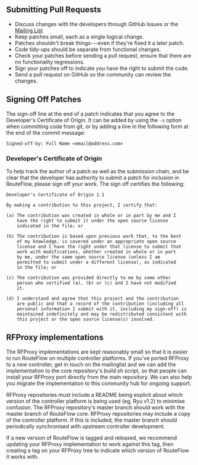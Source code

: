 ## Submitting Pull Requests
* Discuss changes with the developers through GitHub Issues or the [Mailing List](https://groups.google.com/forum/#!forum/routeflow-discuss)
* Keep patches small, each as a single logical change.
* Patches shouldn't break things---even if they're fixed it a later patch.
* Code tidy-ups should be separate from functional changes.
* Check your patches before sending a pull request, ensure that there are no functionality regressions.
* Sign your patches off to indicate you have the right to submit the code.
* Send a pull request on GitHub so the community can review the changes.

## Signing Off Patches

The sign-off line at the end of a patch indicates that you agree to the
Developer's Certificate of Origin. It can be added by using the ``-s`` option
when committing code from git, or by adding a line in the following form at the
end of the commit message:

    Signed-off-by: Full Name <email@address.com>

### Developer's Certificate of Origin

To help track the author of a patch as well as the submission chain, and be
clear that the developer has authority to submit a patch for inclusion in
RouteFlow, please sign off your work.  The sign off certifies the following:

    Developer's Certificate of Origin 1.1

    By making a contribution to this project, I certify that:

    (a) The contribution was created in whole or in part by me and I
        have the right to submit it under the open source license
        indicated in the file; or

    (b) The contribution is based upon previous work that, to the best
        of my knowledge, is covered under an appropriate open source
        license and I have the right under that license to submit that
        work with modifications, whether created in whole or in part
        by me, under the same open source license (unless I am
        permitted to submit under a different license), as indicated
        in the file; or

    (c) The contribution was provided directly to me by some other
        person who certified (a), (b) or (c) and I have not modified
        it.

    (d) I understand and agree that this project and the contribution
        are public and that a record of the contribution (including all
        personal information I submit with it, including my sign-off) is
        maintained indefinitely and may be redistributed consistent with
        this project or the open source license(s) involved.

## RFProxy implementations

The RFProxy implementations are kept reasonably small so that it is easier to
run RouteFlow on multiple controller platforms. If you've ported RFProxy to a
new controller, get in touch on the mailinglist and we can add the
implementation to the core repository's _build.sh_ script, so that people can
install your RFProxy port directly from the main repository. We can also help
you migrate the implementation to this community hub for ongoing support.

RFProxy repositories must include a README being explicit about which version
of the controller platform is being used (eg, Ryu v1.2) to minimise confusion.
The RFProxy repository's master branch should work with the master branch of
RouteFlow core. RFProxy repositories may include a copy of the controller
platform. If this is included, the master branch should periodically
synchronised with upstream controller development.

If a new version of RouteFlow is tagged and released, we recommend updating your
RFProxy implementation to work against this tag, then creating a tag on your
RFProxy tree to indicate which version of RouteFlow it works with.
